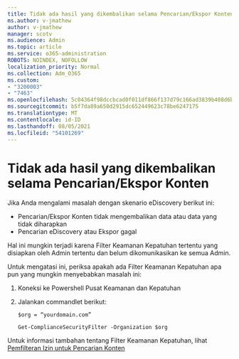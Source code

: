 ```yaml
---
title: Tidak ada hasil yang dikembalikan selama Pencarian/Ekspor Konten
ms.author: v-jmathew
author: v-jmathew
manager: scotv
ms.audience: Admin
ms.topic: article
ms.service: o365-administration
ROBOTS: NOINDEX, NOFOLLOW
localization_priority: Normal
ms.collection: Adm_O365
ms.custom:
- "3200003"
- "7463"
ms.openlocfilehash: 5c04364f98dccbcad0f011df866f137d79c166ad3839b408d6be447d50a87ac3
ms.sourcegitcommit: b5f7da89a650d2915dc652449623c78be6247175
ms.translationtype: MT
ms.contentlocale: id-ID
ms.lasthandoff: 08/05/2021
ms.locfileid: "54101269"
---
```

# <a name="no-results-returned-during-content-searchexport"></a>Tidak ada hasil yang dikembalikan selama Pencarian/Ekspor Konten

Jika Anda mengalami masalah dengan skenario eDiscovery berikut ini:

- Pencarian/Ekspor Konten tidak mengembalikan data atau data yang tidak diharapkan
- Pencarian eDiscovery atau Ekspor gagal

Hal ini mungkin terjadi karena Filter Keamanan Kepatuhan tertentu yang disiapkan oleh Admin tertentu dan belum dikomunikasikan ke semua Admin.

Untuk mengatasi ini, periksa apakah ada Filter Keamanan Kepatuhan apa pun yang mungkin menyebabkan masalah ini:

1. Koneksi ke Powershell Pusat Keamanan dan Kepatuhan
2. Jalankan commandlet berikut:

    `$org = “yourdomain.com”`

    `Get-ComplianceSecurityFilter -Organization $org`

Untuk informasi tambahan tentang Filter Keamanan Kepatuhan, lihat [Pemfilteran Izin untuk Pencarian Konten](https://docs.microsoft.com/microsoft-365/compliance/permissions-filtering-for-content-search)
